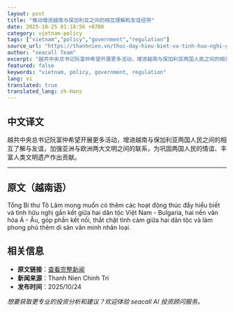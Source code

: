 ```yaml
---
layout: post
title: "推动增进越南与保加利亚之间的相互理解和友谊纽带"
date: 2025-10-25 01:18:56 +0700
category: vietnam-policy
tags: ["vietnam","policy","government","regulation"]
source_url: "https://thanhnien.vn/thuc-day-hieu-biet-va-tinh-huu-nghi-gan-ket-viet-nam-bulgaria-185251024233135406.htm"
author: "seacall Team"
excerpt: "越共中央总书记阮富仲希望开展更多活动，增进越南与保加利亚两国人民之间的相互了解与友谊，加强亚洲与欧洲两大文明之间的联系，为巩固两国人民的情谊、丰富人类文明遗产作出贡献。..."
featured: false
keywords: "vietnam, policy, government, regulation"
lang: vi
translated: true
translated_lang: zh-Hans
---
```


## 中文译文

越共中央总书记阮富仲希望开展更多活动，增进越南与保加利亚两国人民之间的相互了解与友谊，加强亚洲与欧洲两大文明之间的联系，为巩固两国人民的情谊、丰富人类文明遗产作出贡献。

---

## 原文（越南语）

Tổng B&iacute; thư T&ocirc; L&acirc;m mong muốn c&oacute; th&ecirc;m c&aacute;c hoạt động th&uacute;c đẩy hiểu biết v&agrave; t&igrave;nh hữu nghị gắn kết giữa hai d&acirc;n tộc Việt Nam - Bulgaria, hai nền văn h&oacute;a &Aacute; - &Acirc;u, g&oacute;p phần kết nối, thắt chặt t&igrave;nh cảm giữa hai d&acirc;n tộc v&agrave; l&agrave;m phong ph&uacute; th&ecirc;m di sản văn minh nh&acirc;n loại.

## 相关信息

- **原文链接**：[查看完整新闻](https://thanhnien.vn/thuc-day-hieu-biet-va-tinh-huu-nghi-gan-ket-viet-nam-bulgaria-185251024233135406.htm)
- **新闻来源**：Thanh Nien Chinh Tri
- **发布时间**：2025/10/24

*想要获取更专业的投资分析和建议？欢迎体验 seacall AI 投资顾问服务。*